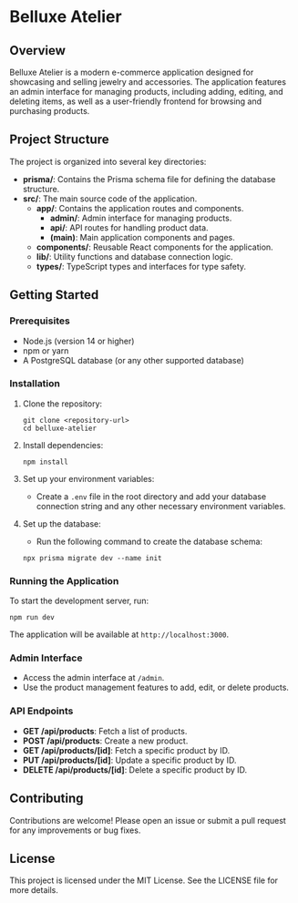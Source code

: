 # Belluxe Atelier

## Overview
Belluxe Atelier is a modern e-commerce application designed for showcasing and selling jewelry and accessories. The application features an admin interface for managing products, including adding, editing, and deleting items, as well as a user-friendly frontend for browsing and purchasing products.

## Project Structure
The project is organized into several key directories:

- **prisma/**: Contains the Prisma schema file for defining the database structure.
- **src/**: The main source code of the application.
  - **app/**: Contains the application routes and components.
    - **admin/**: Admin interface for managing products.
    - **api/**: API routes for handling product data.
    - **(main)**: Main application components and pages.
  - **components/**: Reusable React components for the application.
  - **lib/**: Utility functions and database connection logic.
  - **types/**: TypeScript types and interfaces for type safety.

## Getting Started

### Prerequisites
- Node.js (version 14 or higher)
- npm or yarn
- A PostgreSQL database (or any other supported database)

### Installation
1. Clone the repository:
   ```
   git clone <repository-url>
   cd belluxe-atelier
   ```

2. Install dependencies:
   ```
   npm install
   ```

3. Set up your environment variables:
   - Create a `.env` file in the root directory and add your database connection string and any other necessary environment variables.

4. Set up the database:
   - Run the following command to create the database schema:
   ```
   npx prisma migrate dev --name init
   ```

### Running the Application
To start the development server, run:
```
npm run dev
```
The application will be available at `http://localhost:3000`.

### Admin Interface
- Access the admin interface at `/admin`.
- Use the product management features to add, edit, or delete products.

### API Endpoints
- **GET /api/products**: Fetch a list of products.
- **POST /api/products**: Create a new product.
- **GET /api/products/[id]**: Fetch a specific product by ID.
- **PUT /api/products/[id]**: Update a specific product by ID.
- **DELETE /api/products/[id]**: Delete a specific product by ID.

## Contributing
Contributions are welcome! Please open an issue or submit a pull request for any improvements or bug fixes.

## License
This project is licensed under the MIT License. See the LICENSE file for more details.